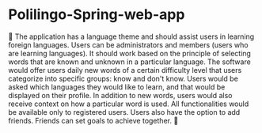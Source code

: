 # Polilingo-Spring-web-app

📘 The application has a language theme and should assist users in learning foreign languages. Users can be administrators and members (users who are learning languages). It should work based on the principle of selecting words that are known and unknown in a particular language. The software would offer users daily new words of a certain difficulty level that users categorize into specific groups: know and don't know. Users would be asked which languages they would like to learn, and that would be displayed on their profile. In addition to new words, users would also receive context on how a particular word is used. All functionalities would be available only to registered users. Users also have the option to add friends. Friends can set goals to achieve together. 🌟
